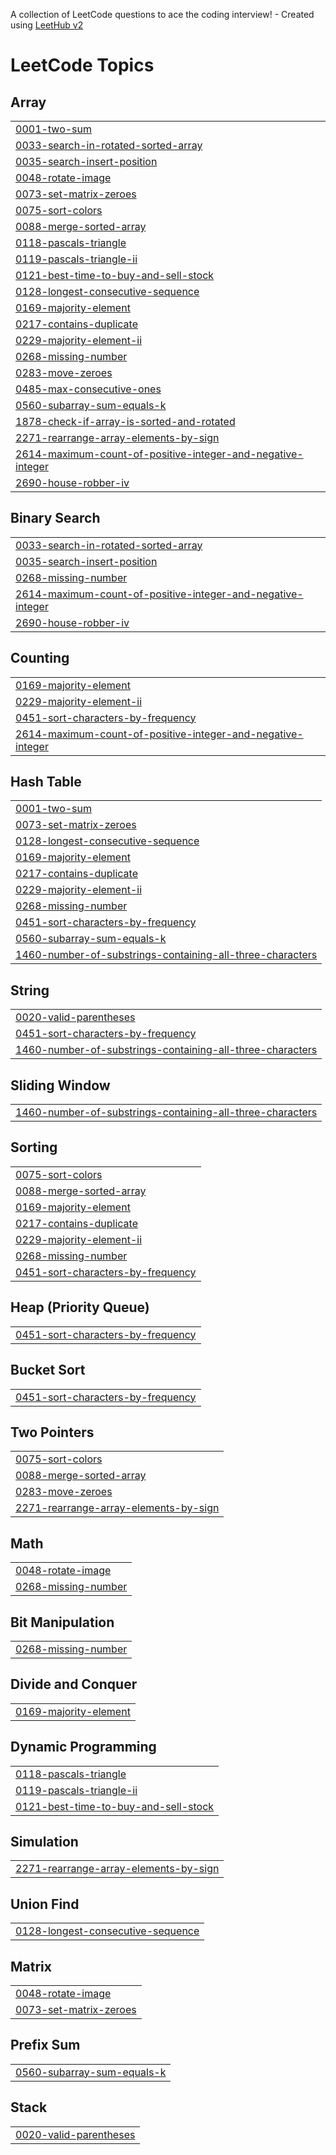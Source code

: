 A collection of LeetCode questions to ace the coding interview! - Created using [LeetHub v2](https://github.com/arunbhardwaj/LeetHub-2.0)
<!---LeetCode Topics Start-->
# LeetCode Topics
## Array
|  |
| ------- |
| [0001-two-sum](https://github.com/Anithabonthu/Leetcode-/tree/master/0001-two-sum) |
| [0033-search-in-rotated-sorted-array](https://github.com/Anithabonthu/Leetcode-/tree/master/0033-search-in-rotated-sorted-array) |
| [0035-search-insert-position](https://github.com/Anithabonthu/Leetcode-/tree/master/0035-search-insert-position) |
| [0048-rotate-image](https://github.com/Anithabonthu/Leetcode-/tree/master/0048-rotate-image) |
| [0073-set-matrix-zeroes](https://github.com/Anithabonthu/Leetcode-/tree/master/0073-set-matrix-zeroes) |
| [0075-sort-colors](https://github.com/Anithabonthu/Leetcode-/tree/master/0075-sort-colors) |
| [0088-merge-sorted-array](https://github.com/Anithabonthu/Leetcode-/tree/master/0088-merge-sorted-array) |
| [0118-pascals-triangle](https://github.com/Anithabonthu/Leetcode-/tree/master/0118-pascals-triangle) |
| [0119-pascals-triangle-ii](https://github.com/Anithabonthu/Leetcode-/tree/master/0119-pascals-triangle-ii) |
| [0121-best-time-to-buy-and-sell-stock](https://github.com/Anithabonthu/Leetcode-/tree/master/0121-best-time-to-buy-and-sell-stock) |
| [0128-longest-consecutive-sequence](https://github.com/Anithabonthu/Leetcode-/tree/master/0128-longest-consecutive-sequence) |
| [0169-majority-element](https://github.com/Anithabonthu/Leetcode-/tree/master/0169-majority-element) |
| [0217-contains-duplicate](https://github.com/Anithabonthu/Leetcode-/tree/master/0217-contains-duplicate) |
| [0229-majority-element-ii](https://github.com/Anithabonthu/Leetcode-/tree/master/0229-majority-element-ii) |
| [0268-missing-number](https://github.com/Anithabonthu/Leetcode-/tree/master/0268-missing-number) |
| [0283-move-zeroes](https://github.com/Anithabonthu/Leetcode-/tree/master/0283-move-zeroes) |
| [0485-max-consecutive-ones](https://github.com/Anithabonthu/Leetcode-/tree/master/0485-max-consecutive-ones) |
| [0560-subarray-sum-equals-k](https://github.com/Anithabonthu/Leetcode-/tree/master/0560-subarray-sum-equals-k) |
| [1878-check-if-array-is-sorted-and-rotated](https://github.com/Anithabonthu/Leetcode-/tree/master/1878-check-if-array-is-sorted-and-rotated) |
| [2271-rearrange-array-elements-by-sign](https://github.com/Anithabonthu/Leetcode-/tree/master/2271-rearrange-array-elements-by-sign) |
| [2614-maximum-count-of-positive-integer-and-negative-integer](https://github.com/Anithabonthu/Leetcode-/tree/master/2614-maximum-count-of-positive-integer-and-negative-integer) |
| [2690-house-robber-iv](https://github.com/Anithabonthu/Leetcode-/tree/master/2690-house-robber-iv) |
## Binary Search
|  |
| ------- |
| [0033-search-in-rotated-sorted-array](https://github.com/Anithabonthu/Leetcode-/tree/master/0033-search-in-rotated-sorted-array) |
| [0035-search-insert-position](https://github.com/Anithabonthu/Leetcode-/tree/master/0035-search-insert-position) |
| [0268-missing-number](https://github.com/Anithabonthu/Leetcode-/tree/master/0268-missing-number) |
| [2614-maximum-count-of-positive-integer-and-negative-integer](https://github.com/Anithabonthu/Leetcode-/tree/master/2614-maximum-count-of-positive-integer-and-negative-integer) |
| [2690-house-robber-iv](https://github.com/Anithabonthu/Leetcode-/tree/master/2690-house-robber-iv) |
## Counting
|  |
| ------- |
| [0169-majority-element](https://github.com/Anithabonthu/Leetcode-/tree/master/0169-majority-element) |
| [0229-majority-element-ii](https://github.com/Anithabonthu/Leetcode-/tree/master/0229-majority-element-ii) |
| [0451-sort-characters-by-frequency](https://github.com/Anithabonthu/Leetcode-/tree/master/0451-sort-characters-by-frequency) |
| [2614-maximum-count-of-positive-integer-and-negative-integer](https://github.com/Anithabonthu/Leetcode-/tree/master/2614-maximum-count-of-positive-integer-and-negative-integer) |
## Hash Table
|  |
| ------- |
| [0001-two-sum](https://github.com/Anithabonthu/Leetcode-/tree/master/0001-two-sum) |
| [0073-set-matrix-zeroes](https://github.com/Anithabonthu/Leetcode-/tree/master/0073-set-matrix-zeroes) |
| [0128-longest-consecutive-sequence](https://github.com/Anithabonthu/Leetcode-/tree/master/0128-longest-consecutive-sequence) |
| [0169-majority-element](https://github.com/Anithabonthu/Leetcode-/tree/master/0169-majority-element) |
| [0217-contains-duplicate](https://github.com/Anithabonthu/Leetcode-/tree/master/0217-contains-duplicate) |
| [0229-majority-element-ii](https://github.com/Anithabonthu/Leetcode-/tree/master/0229-majority-element-ii) |
| [0268-missing-number](https://github.com/Anithabonthu/Leetcode-/tree/master/0268-missing-number) |
| [0451-sort-characters-by-frequency](https://github.com/Anithabonthu/Leetcode-/tree/master/0451-sort-characters-by-frequency) |
| [0560-subarray-sum-equals-k](https://github.com/Anithabonthu/Leetcode-/tree/master/0560-subarray-sum-equals-k) |
| [1460-number-of-substrings-containing-all-three-characters](https://github.com/Anithabonthu/Leetcode-/tree/master/1460-number-of-substrings-containing-all-three-characters) |
## String
|  |
| ------- |
| [0020-valid-parentheses](https://github.com/Anithabonthu/Leetcode-/tree/master/0020-valid-parentheses) |
| [0451-sort-characters-by-frequency](https://github.com/Anithabonthu/Leetcode-/tree/master/0451-sort-characters-by-frequency) |
| [1460-number-of-substrings-containing-all-three-characters](https://github.com/Anithabonthu/Leetcode-/tree/master/1460-number-of-substrings-containing-all-three-characters) |
## Sliding Window
|  |
| ------- |
| [1460-number-of-substrings-containing-all-three-characters](https://github.com/Anithabonthu/Leetcode-/tree/master/1460-number-of-substrings-containing-all-three-characters) |
## Sorting
|  |
| ------- |
| [0075-sort-colors](https://github.com/Anithabonthu/Leetcode-/tree/master/0075-sort-colors) |
| [0088-merge-sorted-array](https://github.com/Anithabonthu/Leetcode-/tree/master/0088-merge-sorted-array) |
| [0169-majority-element](https://github.com/Anithabonthu/Leetcode-/tree/master/0169-majority-element) |
| [0217-contains-duplicate](https://github.com/Anithabonthu/Leetcode-/tree/master/0217-contains-duplicate) |
| [0229-majority-element-ii](https://github.com/Anithabonthu/Leetcode-/tree/master/0229-majority-element-ii) |
| [0268-missing-number](https://github.com/Anithabonthu/Leetcode-/tree/master/0268-missing-number) |
| [0451-sort-characters-by-frequency](https://github.com/Anithabonthu/Leetcode-/tree/master/0451-sort-characters-by-frequency) |
## Heap (Priority Queue)
|  |
| ------- |
| [0451-sort-characters-by-frequency](https://github.com/Anithabonthu/Leetcode-/tree/master/0451-sort-characters-by-frequency) |
## Bucket Sort
|  |
| ------- |
| [0451-sort-characters-by-frequency](https://github.com/Anithabonthu/Leetcode-/tree/master/0451-sort-characters-by-frequency) |
## Two Pointers
|  |
| ------- |
| [0075-sort-colors](https://github.com/Anithabonthu/Leetcode-/tree/master/0075-sort-colors) |
| [0088-merge-sorted-array](https://github.com/Anithabonthu/Leetcode-/tree/master/0088-merge-sorted-array) |
| [0283-move-zeroes](https://github.com/Anithabonthu/Leetcode-/tree/master/0283-move-zeroes) |
| [2271-rearrange-array-elements-by-sign](https://github.com/Anithabonthu/Leetcode-/tree/master/2271-rearrange-array-elements-by-sign) |
## Math
|  |
| ------- |
| [0048-rotate-image](https://github.com/Anithabonthu/Leetcode-/tree/master/0048-rotate-image) |
| [0268-missing-number](https://github.com/Anithabonthu/Leetcode-/tree/master/0268-missing-number) |
## Bit Manipulation
|  |
| ------- |
| [0268-missing-number](https://github.com/Anithabonthu/Leetcode-/tree/master/0268-missing-number) |
## Divide and Conquer
|  |
| ------- |
| [0169-majority-element](https://github.com/Anithabonthu/Leetcode-/tree/master/0169-majority-element) |
## Dynamic Programming
|  |
| ------- |
| [0118-pascals-triangle](https://github.com/Anithabonthu/Leetcode-/tree/master/0118-pascals-triangle) |
| [0119-pascals-triangle-ii](https://github.com/Anithabonthu/Leetcode-/tree/master/0119-pascals-triangle-ii) |
| [0121-best-time-to-buy-and-sell-stock](https://github.com/Anithabonthu/Leetcode-/tree/master/0121-best-time-to-buy-and-sell-stock) |
## Simulation
|  |
| ------- |
| [2271-rearrange-array-elements-by-sign](https://github.com/Anithabonthu/Leetcode-/tree/master/2271-rearrange-array-elements-by-sign) |
## Union Find
|  |
| ------- |
| [0128-longest-consecutive-sequence](https://github.com/Anithabonthu/Leetcode-/tree/master/0128-longest-consecutive-sequence) |
## Matrix
|  |
| ------- |
| [0048-rotate-image](https://github.com/Anithabonthu/Leetcode-/tree/master/0048-rotate-image) |
| [0073-set-matrix-zeroes](https://github.com/Anithabonthu/Leetcode-/tree/master/0073-set-matrix-zeroes) |
## Prefix Sum
|  |
| ------- |
| [0560-subarray-sum-equals-k](https://github.com/Anithabonthu/Leetcode-/tree/master/0560-subarray-sum-equals-k) |
## Stack
|  |
| ------- |
| [0020-valid-parentheses](https://github.com/Anithabonthu/Leetcode-/tree/master/0020-valid-parentheses) |
<!---LeetCode Topics End-->